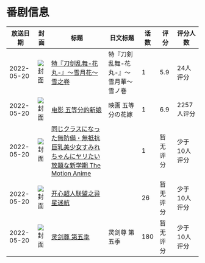 # 番剧信息

|放送日期|封面|标题|日文标题|话数|评分|评分人数|
|---|---|---|---|---|---|---|
|2022-05-20|![封面](https://lain.bgm.tv/pic/cover/c/4b/e8/328197_f6rzX.jpg)|[特『刀剑乱舞-花丸-』～雪月花～雪之卷](https://bangumi.tv/subject/328197)|特『刀剣乱舞-花丸-』～雪月華～雪ノ巻|1|5.9|24人评分|
|2022-05-20|![封面](https://lain.bgm.tv/pic/cover/c/5a/44/331489_IJS3c.jpg)|[电影 五等分的新娘](https://bangumi.tv/subject/331489)|映画 五等分の花嫁|1|6.9|2257人评分|
|2022-05-20|![封面](https://bangumi.tv/img/no_icon_subject.png)|[同じクラスになった無防備・無抵抗巨乳美少女すみれちゃんにヤリたい放題な新学期 The Motion Anime](https://bangumi.tv/subject/378663)||1|暂无评分|少于10人评分|
|2022-05-20|![封面](https://lain.bgm.tv/pic/cover/c/28/fc/410024_RfFO5.jpg)|[开心超人联盟之异星迷航](https://bangumi.tv/subject/410024)||26|暂无评分|少于10人评分|
|2022-05-20|![封面](https://lain.bgm.tv/pic/cover/c/cd/c3/464007_KnDqb.jpg)|[灵剑尊 第五季](https://bangumi.tv/subject/464007)|灵剑尊 第五季|180|暂无评分|少于10人评分|
